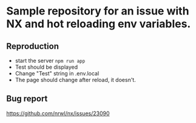 # Sample repository for an issue with NX and hot reloading env variables.

## Reproduction 

- start the server `npm run app`
- Test should be displayed
- Change "Test" string in .env.local
- The page should change after reload, it doesn't.

## Bug report

https://github.com/nrwl/nx/issues/23090
